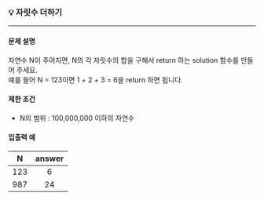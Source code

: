 ### 💡 자릿수 더하기
***

#### 문제 설명
자연수 N이 주어지면, N의 각 자릿수의 합을 구해서 return 하는 solution 함수를 만들어 주세요.
</br>예를 들어 N = 123이면 1 + 2 + 3 = 6을 return 하면 됩니다.

#### 제한 조건
* N의 범위 : 100,000,000 이하의 자연수

#### 입출력 예
|N|answer|
|:---:|:---:|
|123|6|
|987|24|
